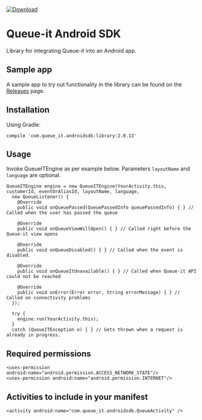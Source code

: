 [ ![Download](https://api.bintray.com/packages/queueit/maven/com.queue_it.androidsdk/images/download.svg) ](https://bintray.com/queueit/maven/com.queue_it.androidsdk/_latestVersion)

# Queue-it Android SDK

Library for integrating Queue-it into an Android app.

## Sample app

A sample app to try out functionality in the library can be found on the [Releases](https://github.com/queueit/android-sdk/releases) page.

## Installation

Using Gradle:

    compile 'com.queue_it.androidsdk:library:2.0.13'

## Usage

Invoke QueueITEngine as per example below. Parameters `layoutName` and `language` are optional.

    QueueITEngine engine = new QueueITEngine(YourActivity.this, customerId, eventOrAliasId, layoutName, language,
      new QueueListener() {
        @Override
        public void onQueuePassed(QueuePassedInfo queuePassedInfo) { } // Called when the user has passed the queue

        @Override
        public void onQueueViewWillOpen() { } // Called right before the Queue-it view opens

        @Override
        public void onQueueDisabled() { } // Called when the event is disabled.

        @Override
        public void onQueueItUnavailable() { } // Called when Queue-it API could not be reached

        @Override
        public void onError(Error error, String errorMessage) { } // Called on connectivity problems
      });

      try {
        engine.run(YourActivity.this);
      }
      catch (QueueITException e) { } // Gets thrown when a request is already in progress.


## Required permissions

    <uses-permission android:name="android.permission.ACCESS_NETWORK_STATE"/>
    <uses-permission android:name="android.permission.INTERNET"/>

## Activities to include in your manifest

    <activity android:name="com.queue_it.androidsdk.QueueActivity" />
